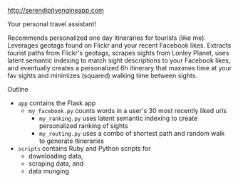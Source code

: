 <http://serendipityengineapp.com>

Your personal travel assistant!

Recommends personalized one day itineraries for tourists (like me). Leverages geotags found on Flickr and your recent Facebook likes. Extracts tourist paths from Flickr's geotags, scrapes sights from Lonley Planet, uses latent semantic indexing to match sight descriptions to your Facebook likes, and eventually creates a personalized 6h itinerary that maximes time at your fav sights and minimizes (squared) walking time between sights.

Outline

- `app` contains the Flask app 
  - `my_facebook.py` counts words in a user's 30 most recently liked urls 
	- `my_ranking.py` uses latent semantic indexing to create personalized ranking of sights
	- `my_routing.py` uses a combo of shortest path and random walk to generate itineraries
- `scripts` contains Ruby and Python scripts for 
	- downloading data, 
	- scraping data, and 
	- data munging 